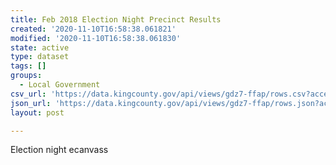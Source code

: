 ```yaml
---
title: Feb 2018 Election Night Precinct Results
created: '2020-11-10T16:58:38.061821'
modified: '2020-11-10T16:58:38.061830'
state: active
type: dataset
tags: []
groups:
  - Local Government
csv_url: 'https://data.kingcounty.gov/api/views/gdz7-ffap/rows.csv?accessType=DOWNLOAD'
json_url: 'https://data.kingcounty.gov/api/views/gdz7-ffap/rows.json?accessType=DOWNLOAD'
layout: post

---
```

Election night ecanvass
